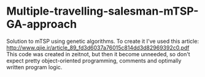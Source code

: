 # Multiple-travelling-salesman-mTSP-GA-approach
Solution to mTSP using genetic algorithms. To create it I've used this article: http://www.qjie.ir/article_89_fd3d6037a76015c814dd3d82969392c0.pdf
This code was created in zeitnot, but then it become unneeded, so don't expect pretty object-oriented programming, comments and optimally written program logic.
